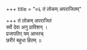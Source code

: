 +++
title = "०६ तं लोकम् अपराजितम्"

+++
तं लोकम् अपराजितं  
सर्वे देवा अनु प्राविशन् ।  
प्रजापतिर् यम् आभरच्  
छरीरं बहुधा हितम् ॥